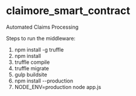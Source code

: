 # claimore_smart_contract
Automated Claims Processing

Steps to run the middleware:
1. npm install -g truffle 
2. npm install
3. truffle compile
4. truffle migrate
5. gulp buildsite
6. npm install --production
7. NODE_ENV=production node app.js
